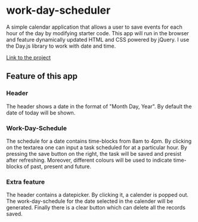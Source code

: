 # work-day-scheduler

A simple calendar application that allows a user to save events for each hour of the day by modifying starter code. This app will run in the browser and feature dynamically updated HTML and CSS powered by jQuery. I use the Day.js library to work with date and time.

[Link to the project](https://cckinwest.github.io/work-day-scheduler)

## Feature of this app

### Header

The header shows a date in the format of "Month Day, Year". By default the date of today will be shown.

### Work-Day-Schedule

The schedule for a date contains time-blocks from 8am to 4pm. By clicking on the textarea one can input a task scheduled for at a particular hour. By pressing the save button on the right, the task will be saved and presist after refreshing. Moreover, different colours will be used to indicate time-blocks of past, present and future.

### Extra feature

The header contains a datepicker. By clicking it, a calender is popped out. The work-day-schedule for the date selected in the calender will be generated. Finally there is a clear button which can delete all the records saved.
